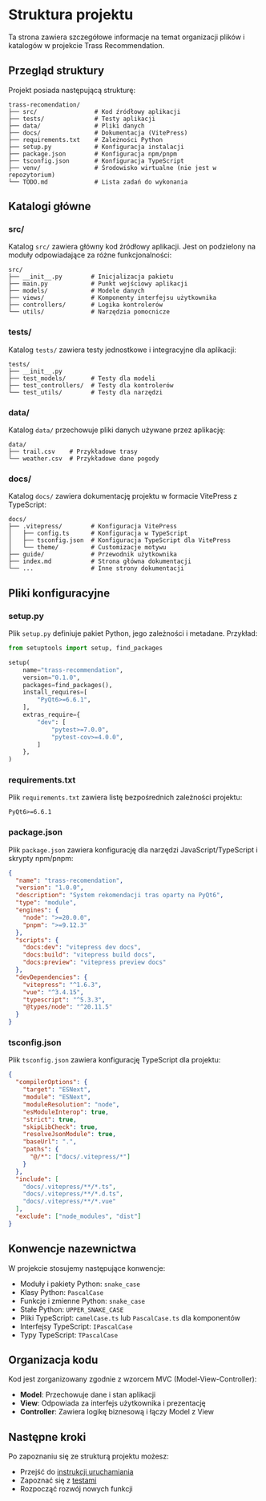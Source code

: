 # Struktura projektu

Ta strona zawiera szczegółowe informacje na temat organizacji plików i katalogów w projekcie Trass Recommendation.

## Przegląd struktury

Projekt posiada następującą strukturę:

```
trass-recomendation/
├── src/                # Kod źródłowy aplikacji
├── tests/              # Testy aplikacji
├── data/               # Pliki danych
├── docs/               # Dokumentacja (VitePress)
├── requirements.txt    # Zależności Python
├── setup.py            # Konfiguracja instalacji
├── package.json        # Konfiguracja npm/pnpm
├── tsconfig.json       # Konfiguracja TypeScript
├── venv/               # Środowisko wirtualne (nie jest w repozytorium)
└── TODO.md             # Lista zadań do wykonania
```

## Katalogi główne

### src/

Katalog `src/` zawiera główny kod źródłowy aplikacji. Jest on podzielony na moduły odpowiadające za różne funkcjonalności:

```
src/
├── __init__.py        # Inicjalizacja pakietu
├── main.py            # Punkt wejściowy aplikacji
├── models/            # Modele danych
├── views/             # Komponenty interfejsu użytkownika
├── controllers/       # Logika kontrolerów
└── utils/             # Narzędzia pomocnicze
```

### tests/

Katalog `tests/` zawiera testy jednostkowe i integracyjne dla aplikacji:

```
tests/
├── __init__.py
├── test_models/       # Testy dla modeli
├── test_controllers/  # Testy dla kontrolerów
└── test_utils/        # Testy dla narzędzi
```

### data/

Katalog `data/` przechowuje pliki danych używane przez aplikację:

```
data/
├── trail.csv    # Przykładowe trasy
└── weather.csv  # Przykładowe dane pogody
```

### docs/

Katalog `docs/` zawiera dokumentację projektu w formacie VitePress z TypeScript:

```
docs/
├── .vitepress/        # Konfiguracja VitePress
│   ├── config.ts      # Konfiguracja w TypeScript
│   ├── tsconfig.json  # Konfiguracja TypeScript dla VitePress
│   └── theme/         # Customizacje motywu
├── guide/             # Przewodnik użytkownika
├── index.md           # Strona główna dokumentacji
└── ...                # Inne strony dokumentacji
```

## Pliki konfiguracyjne

### setup.py

Plik `setup.py` definiuje pakiet Python, jego zależności i metadane. Przykład:

```python
from setuptools import setup, find_packages

setup(
    name="trass-recommendation",
    version="0.1.0",
    packages=find_packages(),
    install_requires=[
        "PyQt6>=6.6.1",
    ],
    extras_require={
        "dev": [
            "pytest>=7.0.0",
            "pytest-cov>=4.0.0",
        ]
    },
)
```

### requirements.txt

Plik `requirements.txt` zawiera listę bezpośrednich zależności projektu:

```
PyQt6>=6.6.1
```

### package.json

Plik `package.json` zawiera konfigurację dla narzędzi JavaScript/TypeScript i skrypty npm/pnpm:

```json
{
  "name": "trass-recomendation",
  "version": "1.0.0",
  "description": "System rekomendacji tras oparty na PyQt6",
  "type": "module",
  "engines": {
    "node": ">=20.0.0",
    "pnpm": ">=9.12.3"
  },
  "scripts": {
    "docs:dev": "vitepress dev docs",
    "docs:build": "vitepress build docs",
    "docs:preview": "vitepress preview docs"
  },
  "devDependencies": {
    "vitepress": "^1.6.3",
    "vue": "^3.4.15",
    "typescript": "^5.3.3",
    "@types/node": "^20.11.5"
  }
}
```

### tsconfig.json

Plik `tsconfig.json` zawiera konfigurację TypeScript dla projektu:

```json
{
  "compilerOptions": {
    "target": "ESNext",
    "module": "ESNext",
    "moduleResolution": "node",
    "esModuleInterop": true,
    "strict": true,
    "skipLibCheck": true,
    "resolveJsonModule": true,
    "baseUrl": ".",
    "paths": {
      "@/*": ["docs/.vitepress/*"]
    }
  },
  "include": [
    "docs/.vitepress/**/*.ts",
    "docs/.vitepress/**/*.d.ts",
    "docs/.vitepress/**/*.vue"
  ],
  "exclude": ["node_modules", "dist"]
}
```

## Konwencje nazewnictwa

W projekcie stosujemy następujące konwencje:

- Moduły i pakiety Python: `snake_case`
- Klasy Python: `PascalCase`
- Funkcje i zmienne Python: `snake_case`
- Stałe Python: `UPPER_SNAKE_CASE`
- Pliki TypeScript: `camelCase.ts` lub `PascalCase.ts` dla komponentów
- Interfejsy TypeScript: `IPascalCase`
- Typy TypeScript: `TPascalCase`

## Organizacja kodu

Kod jest zorganizowany zgodnie z wzorcem MVC (Model-View-Controller):

- **Model**: Przechowuje dane i stan aplikacji
- **View**: Odpowiada za interfejs użytkownika i prezentację
- **Controller**: Zawiera logikę biznesową i łączy Model z View

## Następne kroki

Po zapoznaniu się ze strukturą projektu możesz:
- Przejść do [instrukcji uruchamiania](/running)
- Zapoznać się z [testami](/testing)
- Rozpocząć rozwój nowych funkcji 
